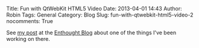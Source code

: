 Title: Fun with QtWebKit HTML5 Video
Date: 2013-04-01 14:43
Author: Robin
Tags: General
Category: Blog
Slug: fun-with-qtwebkit-html5-video-2
nocomments: True

See 
[my post](http://blog.enthought.com/open-source/fun-with-qtwebkit-html5-video/)
at the [Enthought Blog](http://blog.enthought.com/) about one of the
things I've been working on there.

